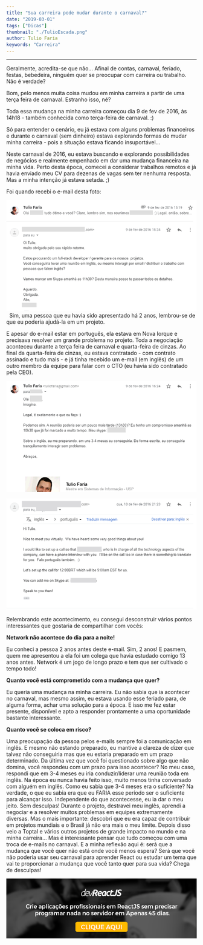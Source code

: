 ```yaml
---
title: "Sua carreira pode mudar durante o carnaval?"
date: "2019-03-01"
tags: ["Dicas"]
thumbnail: "./TulioEscada.png"
author: Tulio Faria
keywords: "Carreira"
---
```


---

Geralmente, acredita-se que não… Afinal de contas, carnaval, feriado, festas, bebedeira, ninguém quer se preocupar com carreira ou trabalho. Não é verdade? 

Bom, pelo menos muita coisa mudou em minha carreira a partir de uma terça feira de carnaval. Estranho isso, né? 

Toda essa mudança na minha carreira começou dia 9 de fev de 2016, às 14h18 - também conhecida como terça-feira de carnaval. :) 

Só para entender o cenário, eu já estava com alguns problemas financeiros e durante o carnaval (sem dinheiro) estava explorando formas de mudar minha carreira - pois a situação estava ficando insuportável... 

Neste carnaval de 2016, eu estava buscando e explorando possibilidades de negócios e realmente empenhado em dar uma mudança financeira na minha vida. Perto desta época, comecei a considerar trabalhos remotos e já havia enviado meu CV para dezenas de vagas sem ter nenhuma resposta. Mas a minha intenção já estava setada. ;) 

Foi quando recebi o e-mail desta foto:  

![Email](./EmailUm.png)
   
Sim, uma pessoa que eu havia sido apresentado há 2 anos, lembrou-se de que eu poderia ajudá-la em um projeto. 

E apesar do e-mail estar em português, ela estava em Nova Iorque e precisava resolver um grande problema no projeto. Toda a negociação aconteceu durante a terça feira de carnaval e quarta-feira de cinzas. Ao final da quarta-feira de cinzas, eu estava contratado - com contrato assinado e tudo mais - e já tinha recebido um e-mail (em inglês) de um outro membro da equipe para falar com o CTO (eu havia sido contratado pela CEO). 
 
 ![Email 2](./EmaiDois.png)

![Email 3](./EmailTres.png)
 
  Relembrando este acontecimento, eu consegui desconstruir vários pontos interessantes que gostaria de compartilhar com vocês:

**Network não acontece do dia para a noite!**

Eu conheci a pessoa 2 anos antes deste e-mail. Sim, 2 anos! E pasmem, quem me apresentou a ela foi um colega que havia estudado comigo 13 anos antes. Network é um jogo de longo prazo e tem que ser cultivado o tempo todo!

**Quanto você está comprometido com a mudança que quer?**

Eu queria uma mudança na minha carreira. Eu não sabia que ia acontecer no carnaval, mas mesmo assim, eu estava usando esse feriado para, de alguma forma, achar uma solução para a época. E isso me fez estar presente, disponível e apto a responder prontamente a uma oportunidade bastante interessante.

**Quanto você se coloca em risco?**

Uma preocupação da pessoa pelos e-mails sempre foi a comunicação em inglês. E mesmo não estando preparado, eu mantive a clareza de dizer que talvez não conseguiria mas que eu estaria preparado em um prazo determinado. Da última vez que você foi questionado sobre algo que não domina, você respondeu com um prazo para isso acontecer? No meu caso, respondi que em 3-4 meses eu iria conduzir/liderar uma reunião toda em inglês. Na época eu nunca havia feito isso, muito menos tinha conversado com alguém em inglês. Como eu sabia que 3-4 meses era o suficiente? Na verdade, o que eu sabia era que eu FARIA esse período ser o suficiente para alcançar isso. Independente do que acontecesse, eu ia dar o meu jeito. Sem desculpas! Durante o projeto, destravei meu inglês, aprendi a negociar e a resolver muitos problemas em equipes extremamente diversas. Mas o mais importante: descobri que eu era capaz de contribuir em projetos mundiais e o Brasil já não era mais o meu limite. Depois disso veio a Toptal e vários outros projetos de grande impacto no mundo e na minha carreira… Mas é interessante pensar que tudo começou com uma troca de e-mails no carnaval. E a minha reflexão aqui é: será que a mudança que você quer não está onde você menos espera? Será que você não poderia usar seu carnaval para aprender React ou estudar um tema que vai te proporcionar a mudança que você tanto quer para sua vida? Chega de desculpas! 

[![Thumbnail](./DevReact.png)](https://www.devpleno.com/devreactjs/)